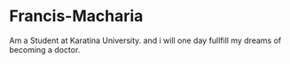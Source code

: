 # Francis-Macharia
Am a Student at Karatina University. and i will one day fullfill my dreams of becoming a doctor.
